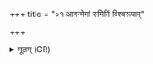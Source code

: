 +++
title = "०१ आगन्मेमां समितिं विश्वरूपाम्"

+++
<details><summary>मूलम् (GR)</summary>

आगन्मेमां समितिं विश्वरूपां  
यस्यां पूर्वम् अवदद् देव एकः ।  
सा नः सूक्तैर् जुजुषाणा समीच्य्  
अस्मान् वृणीतां सुमनस्यमाना ॥
</details>
